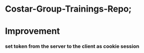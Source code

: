 # Costar-Group-Trainings-Repo;

# Improvement
### set token from the server to the client as cookie session